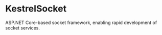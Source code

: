 # KestrelSocket
ASP.NET Core-based socket framework, enabling rapid development of socket services.
